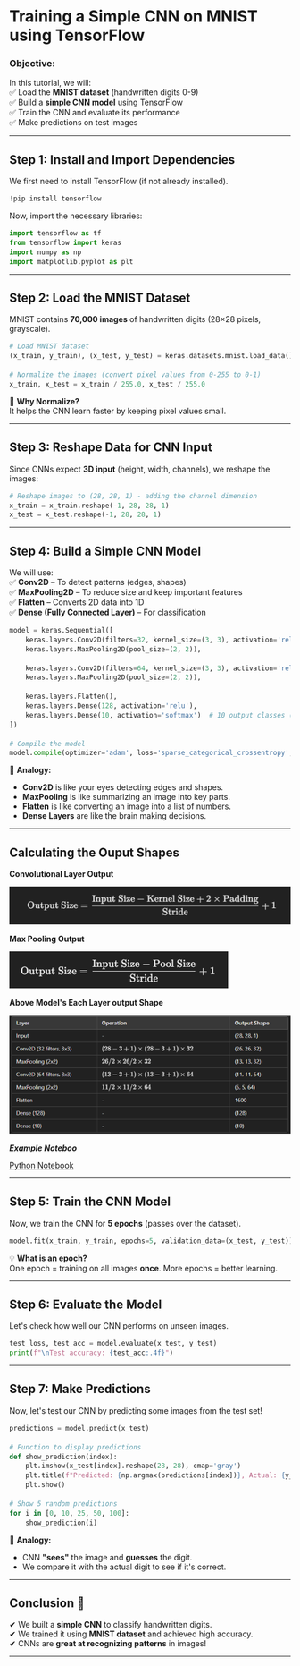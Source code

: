 # **Training a Simple CNN on MNIST using TensorFlow**  

### **Objective:**  
In this tutorial, we will:  
✅ Load the **MNIST dataset** (handwritten digits 0-9)  
✅ Build a **simple CNN model** using TensorFlow  
✅ Train the CNN and evaluate its performance  
✅ Make predictions on test images  

---

## **Step 1: Install and Import Dependencies**  
We first need to install TensorFlow (if not already installed).  

```python
!pip install tensorflow
```

Now, import the necessary libraries:  

```python
import tensorflow as tf
from tensorflow import keras
import numpy as np
import matplotlib.pyplot as plt
```

---

## **Step 2: Load the MNIST Dataset**  
MNIST contains **70,000 images** of handwritten digits (28×28 pixels, grayscale).  

```python
# Load MNIST dataset
(x_train, y_train), (x_test, y_test) = keras.datasets.mnist.load_data()

# Normalize the images (convert pixel values from 0-255 to 0-1)
x_train, x_test = x_train / 255.0, x_test / 255.0
```

🎨 **Why Normalize?**  
It helps the CNN learn faster by keeping pixel values small.  

---

## **Step 3: Reshape Data for CNN Input**  
Since CNNs expect **3D input** (height, width, channels), we reshape the images:  

```python
# Reshape images to (28, 28, 1) - adding the channel dimension
x_train = x_train.reshape(-1, 28, 28, 1)
x_test = x_test.reshape(-1, 28, 28, 1)
```

---

## **Step 4: Build a Simple CNN Model**  
We will use:  
✅ **Conv2D** – To detect patterns (edges, shapes)  
✅ **MaxPooling2D** – To reduce size and keep important features  
✅ **Flatten** – Converts 2D data into 1D  
✅ **Dense (Fully Connected Layer)** – For classification  

```python
model = keras.Sequential([
    keras.layers.Conv2D(filters=32, kernel_size=(3, 3), activation='relu', input_shape=(28, 28, 1)),
    keras.layers.MaxPooling2D(pool_size=(2, 2)),
    
    keras.layers.Conv2D(filters=64, kernel_size=(3, 3), activation='relu'),
    keras.layers.MaxPooling2D(pool_size=(2, 2)),
    
    keras.layers.Flatten(),
    keras.layers.Dense(128, activation='relu'),
    keras.layers.Dense(10, activation='softmax')  # 10 output classes (digits 0-9)
])

# Compile the model
model.compile(optimizer='adam', loss='sparse_categorical_crossentropy', metrics=['accuracy'])
```

🎨 **Analogy:**  
- **Conv2D** is like your eyes detecting edges and shapes.  
- **MaxPooling** is like summarizing an image into key parts.  
- **Flatten** is like converting an image into a list of numbers.  
- **Dense Layers** are like the brain making decisions.  

---
## **Calculating the Ouput Shapes**

**Convolutional Layer Output**

![alt text](images/image.png)

**Max Pooling Output**

![alt text](images/image-1.png)

**Above Model's Each Layer output Shape**

![alt text](images/image3.png)

***Example Noteboo***

[Python Notebook](https://colab.research.google.com/drive/1lLIXecoGKElb7e4nbEUBP-WQv4wCingu?usp=sharing)


---

## **Step 5: Train the CNN Model**  
Now, we train the CNN for **5 epochs** (passes over the dataset).  

```python
model.fit(x_train, y_train, epochs=5, validation_data=(x_test, y_test))
```

💡 **What is an epoch?**  
One epoch = training on all images **once**. More epochs = better learning.  

---

## **Step 6: Evaluate the Model**  
Let's check how well our CNN performs on unseen images.  

```python
test_loss, test_acc = model.evaluate(x_test, y_test)
print(f"\nTest accuracy: {test_acc:.4f}")
```

---

## **Step 7: Make Predictions**  
Now, let's test our CNN by predicting some images from the test set!  

```python
predictions = model.predict(x_test)

# Function to display predictions
def show_prediction(index):
    plt.imshow(x_test[index].reshape(28, 28), cmap='gray')
    plt.title(f"Predicted: {np.argmax(predictions[index])}, Actual: {y_test[index]}")
    plt.show()

# Show 5 random predictions
for i in [0, 10, 25, 50, 100]:  
    show_prediction(i)
```

🎨 **Analogy:**  
- CNN **"sees"** the image and **guesses** the digit.  
- We compare it with the actual digit to see if it's correct.  

---

## **Conclusion 🎯**  
✔ We built a **simple CNN** to classify handwritten digits.  
✔ We trained it using **MNIST dataset** and achieved high accuracy.  
✔ CNNs are **great at recognizing patterns** in images!  

---
